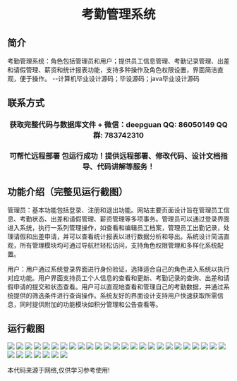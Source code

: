 <p><h1 align="center">考勤管理系统</h1></p>

## 简介
考勤管理系统：角色包括管理员和用户；提供员工信息管理、考勤记录管理、出差和请假管理、薪资和统计报表功能，支持多种操作及角色权限设置，界面简洁直观，便于操作。    --计算机毕业设计源码；毕设源码；java毕业设计源码


## 联系方式
<p><h3 align="center">获取完整代码与数据库文件 + 微信：deepguan QQ: 86050149 QQ群: 783742310</h3></p>
<p><h3 align="center">可帮忙远程部署 包运行成功！提供远程部署、修改代码、设计文档指导、代码讲解等服务！</h3></p>

## 功能介绍（完整见运行截图）
管理员：基本功能包括登录、注册和退出功能。网站主要页面设计旨在管理员工信息、考勤状态、出差和请假管理、薪资管理等多项事务。管理员可以通过登录界面进入系统，执行一系列管理操作，如查看和编辑员工档案，管理员工出勤记录，处理请假和出差申请，并可以查看统计报表以进行数据分析和导出。系统设计简洁直观，所有管理模块均可通过导航栏轻松访问，支持角色权限管理和多样化系统配置。

用户：用户通过系统登录界面进行身份验证，选择适合自己的角色进入系统以执行对应功能。用户界面支持员工个人信息的查看和更新、考勤记录的查询、出差和请假申请的提交和状态查看。用户可以直观地查看和管理自己的考勤数据，并通过系统提供的筛选条件进行查询操作。系统友好的界面设计支持用户快速获取所需信息，同时提供附加的功能模块如积分管理和公告查看等。


## 运行截图
![](img/001.jpg)
![](img/002.jpg)
![](img/003.jpg)
![](img/004.jpg)
![](img/005.jpg)
![](img/006.jpg)
![](img/007.jpg)
![](img/008.jpg)
![](img/009.jpg)
![](img/010.jpg)
![](img/011.jpg)
![](img/012.jpg)
![](img/013.jpg)
![](img/014.jpg)
![](img/015.jpg)
![](img/016.jpg)
![](img/017.jpg)
![](img/018.jpg)
![](img/019.jpg)
![](img/020.jpg)
![](img/021.jpg)
![](img/022.jpg)
![](img/023.jpg)
![](img/024.jpg)
![](img/025.jpg)
![](img/026.jpg)
![](img/027.jpg)
![](img/028.jpg)
![](img/029.jpg)
![](img/030.jpg)
![](img/031.jpg)
![](img/032.jpg)

<p>本代码来源于网络,仅供学习参考使用!</p>

